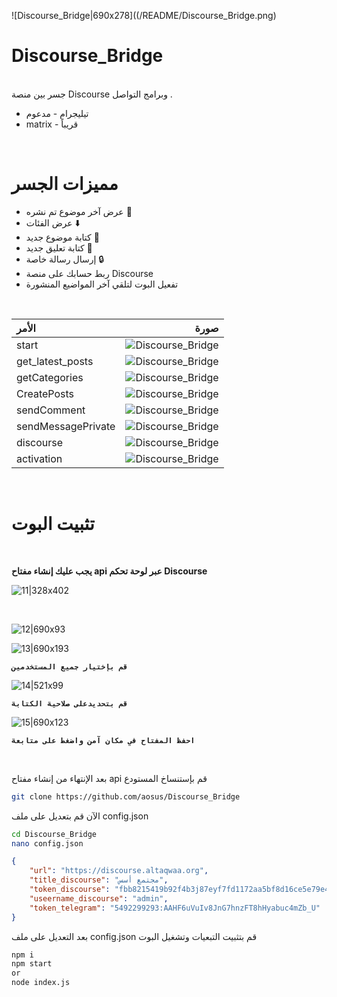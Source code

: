 ![Discourse_Bridge|690x278]((/README/Discourse_Bridge.png)


# Discourse_Bridge
<br>
جسر بين منصة Discourse وبرامج التواصل .

- تيليجرام - مدعوم
- matrix - قريباً

<br>

# مميزات الجسر

- عرض آخر موضوع تم نشره 📄
- عرض الفئات ⬇️
- كتابة موضوع جديد 📝
- كتابة تعليق جديد 💬
- إرسال رسالة خاصة 🔒
- ربط حسابك على منصة Discourse 
- تفعيل البوت لتلقي آخر المواضيع المنشورة

<br>


|  الأمر  | صورة|
|:--------------|-----------------:|
|start | ![Discourse_Bridge](/README/16.jpg) |
|get_latest_posts | ![Discourse_Bridge](/README/6.jpg) |
|getCategories | ![Discourse_Bridge](/README/3.jpg) |
|CreatePosts | ![Discourse_Bridge](/README/2.jpg) |
|sendComment | ![Discourse_Bridge](/README/5.jpg) |
|sendMessagePrivate | ![Discourse_Bridge](/README/4.jpg) |
|discourse | ![Discourse_Bridge](/README/1.jpg) |
|activation | ![Discourse_Bridge](/README/7.jpg) |

<br>

# تثبيت البوت 

<br>

**يجب عليك إنشاء مفتاح  api عبر لوحة تحكم Discourse**

![11|328x402](/README/11.png)

<br>

![12|690x93](/README/12.png)

![13|690x193](/README/13.png)


**`قم بإختيار جميع المستخدمين`**

![14|521x99](/README/14.png)

**`قم بتحديدعلى صلاحية الكتابة`** 

![15|690x123](/README/15.png)

**`احفظ المفتاح في مكان آمن واضغط على متابعة`** 

<br>

بعد الإنتهاء من إنشاء مفتاح api قم بإستنساخ المستودع 

```bash
git clone https://github.com/aosus/Discourse_Bridge

```

الآن قم بتعديل على ملف config.json

```bash
cd Discourse_Bridge 
nano config.json
```

```json
{
    "url": "https://discourse.altaqwaa.org",
    "title_discourse": "مجتمع أسس",
    "token_discourse": "fbb8215419b92f4b3j87eyf7fd1172aa5bf8d16ce5e79e4f8d6d0dddf049b1",
    "useername_discourse": "admin",
    "token_telegram": "5492299293:AAHF6uVuIv8JnG7hnzFT8hHyabuc4mZb_U"
}
```

بعد التعديل على ملف config.json قم بتثبيت التبعيات وتشغيل البوت

```bash
npm i
npm start
or
node index.js
```



